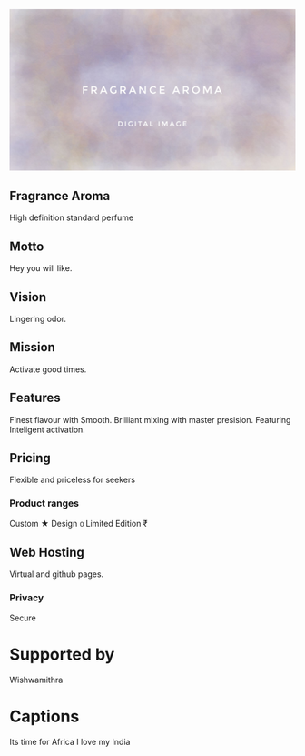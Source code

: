 ![sense perfume.cmsl](fragrance.jpeg)

## Fragrance Aroma
High definition standard perfume

## Motto
Hey you will like. 

## Vision
Lingering odor.

## Mission
Activate good times.

## Features
Finest flavour with Smooth. 
Brilliant mixing with master presision.
Featuring Inteligent activation.

## Pricing
Flexible and priceless for seekers

### Product ranges
Custom ★ 
Design ൦ 
Limited Edition ₹

## Web Hosting
Virtual and github pages.

### Privacy
Secure

# Supported by
Wishwamithra 

# Captions
Its time for Africa
I love my India

